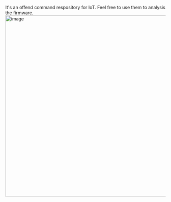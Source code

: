 It's an offend command respository for IoT. Feel free to use them to analysis the firmware.
<img width="1359" height="570" alt="image" src="https://github.com/user-attachments/assets/b15b728d-8cc9-41ab-bd5e-7e2f330da51a" />
